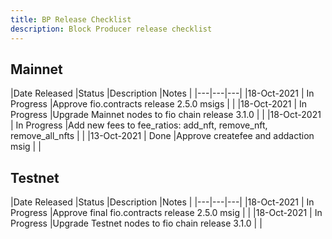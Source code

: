 ```yaml
---
title: BP Release Checklist
description: Block Producer release checklist
---
```

## Mainnet

|Date Released  |Status |Description |Notes |
|---|---|---|
|18-Oct-2021 | In Progress |Approve fio.contracts release 2.5.0 msigs | |
|18-Oct-2021 | In Progress |Upgrade Mainnet nodes to fio chain release 3.1.0 | |
|18-Oct-2021 | In Progress |Add new fees to fee_ratios: add_nft, remove_nft, remove_all_nfts | |
|13-Oct-2021 | Done |Approve createfee and addaction msig | |

## Testnet

|Date Released  |Status |Description |Notes |
|---|---|---|
|18-Oct-2021 | In Progress |Approve final fio.contracts release 2.5.0 msig | |
|18-Oct-2021 | In Progress |Upgrade Testnet nodes to fio chain release 3.1.0 | |